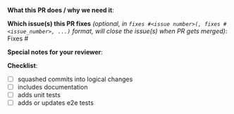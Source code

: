 <!--
Label the PR with the kind of change this for:

kind/feature
kind/bug
kind/documentation
kind/regression
kind/*
-->

**What this PR does / why we need it**:

<!-- Enter a description of the change and why this change is needed -->

**Which issue(s) this PR fixes** *(optional, in `fixes #<issue number>(, fixes #<issue_number>, ...)` format, will close the issue(s) when PR gets merged)*:
Fixes #

**Special notes for your reviewer**:

**Checklist**:
<!-- Put an "X" character inside the brackets of each completed task. Some may be optional depending on the PR in which case these can be deleted -->

- [ ] squashed commits into logical changes
- [ ] includes documentation
- [ ] adds unit tests
- [ ] adds or updates e2e tests

